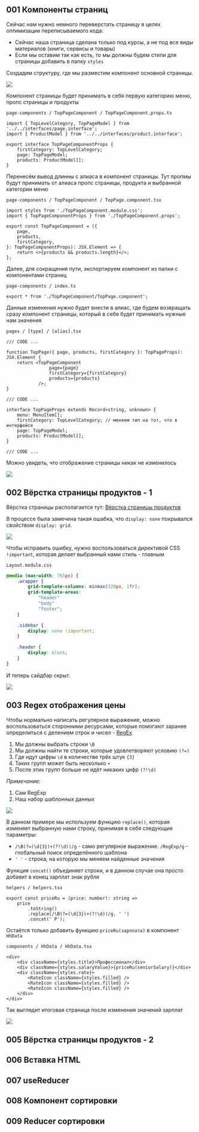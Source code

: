 
## 001 Компоненты страниц

Сейчас нам нужно немного переверстать страницу в целях оптимизации переписываемого кода:
- Сейчас наша страница сделана только под курсы, а не под все виды материалов (книги, сервисы и товары)
- Если мы оставим так как есть, то мы должны будем стили для страницы добавить в папку `styles`

Создадим структуру, где мы разместим компонент основной страницы.

![](_png/Pasted%20image%2020230131190751.png)

Компонент страницы будет принимать в себя первую категорию меню, пропс страницы и продукты

`page-components / TopPageComponent / TopPageComponent.props.ts`
```TS
import { TopLevelCategory, TopPageModel } from '../../interfaces/page.interface';
import { ProductModel } from '../../interfaces/product.interface';

export interface TopPageComponentProps {
	firstCategory: TopLevelCategory;
	page: TopPageModel;
	products: ProductModel[];
}
```

Перенесём вывод длинны с алиаса в компонент страницы. Тут пропмы будут принимать от алиаса пропс страницы, продукта и выбранной категории меню

`page-components / TopPageComponent / TopPage.component.tsx`
```TSX
import styles from './TopPageComponent.module.css';
import { TopPageComponentProps } from './TopPageComponent.props';

export const TopPageComponent = ({
	page,
	products,
	firstCategory,
}: TopPageComponentProps): JSX.Element => {
	return <>{products && products.length}</>;
};
```

Далее, для сокращения пути, экспортируем компонент из папки с компонентами страниц

`page-components / index.ts`
```TS
export * from './TopPageComponent/TopPage.component';
```

Данные изменения нужно будет внести в алиас, где будем возвращать сразу компонент страницы, который в себя будет принимать нужные нам значения

`pages / [type] / [alias].tsx`
```TSX
/// CODE ...

function TopPage({ page, products, firstCategory }: TopPageProps): JSX.Element {
	return <TopPageComponent 
				page={page} 
				firstCategory={firstCategory} 
				products={products} 
			/>;
}

/// CODE ...

interface TopPageProps extends Record<string, unknown> {
	menu: MenuItem[];
	firstCategory: TopLevelCategory; // меняем тип на тот, что в интерфейсе
	page: TopPageModel;
	products: ProductModel[];
}

/// CODE ...
```

Можно увидеть, что отображение страницы никак не изменилось

![](_png/Pasted%20image%2020230131193108.png)

## 002 Вёрстка страницы продуктов - 1

Вёрстка страницы располагается тут: [Вёрстка страницы продуктов](_code/Вёрстка%20страницы%20продуктов.md)

В процессе была замечена такая ошабка, что `display: none` покрывался свойством `display: grid`. 

![](_png/Pasted%20image%2020230204155626.png)

Чтобы исправить ошибку, нужно воспользоваться директивой CSS `!important`, которая делает выбранный нами стиль - главным

`Layout.module.css`
```CSS
@media (max-width: 765px) {
	.wrapper {
		grid-template-columns: minmax(320px, 1fr);
		grid-template-areas:
			"header"
			"body"
			"footer";
	}

	.sidebar {
		display: none !important;
	}

	.header {
		display: block;
	}
}
```

И теперь сайдбар скрыт.

![](_png/Pasted%20image%2020230204155632.png)

## 003 Regex отображения цены

Чтобы нормально написать регулярное выражение, можно воспользоваться сторонними ресурсами, которые помогают заранее определиться с делением строк и чисел - [RegEx](https://regex101.com/)

1) Мы должны выбрать строки `\B`
2) Мы должны найти те строки, которые удовлетворяют условию `(?=)` 
3) Где идут цифры `\d` в количестве трёх штук `{3}`
4) Таких групп может быть несколько `+`
5) После этих групп больше не идёт никаких цифр `(?!\d)`

*Примечание:* 
1. Сам RegExp
2. Наш набор шаблонных данных

![](_png/Pasted%20image%2020230204192640.png)

В данном примере мы используем функцию `replace()`, которая изменяет выбранную нами строку, принимая в себя следующие параметры:
- `/\B(?=(\d{3})+(?!\d))/g` - само регулярное выражение. `/RegExp/g` - глобальный поиск определённого шаблона
- `' '` - строка, на которую мы меняем найденные значения

Функция `concat()` объединяет строки, и в данном случае она просто добавит в конец зарплат знак рубля

`helpers / helpers.tsx`
```TSX
export const priceRu = (price: number): string =>
	price
		.toString()
		.replace(/\B(?=(\d{3})+(?!\d))/g, ' ')
		.concat(' Р');
```

Остаётся только добавить функцию `priceRu(зарплата)` в компонент `HhData` 

`components / HhData / HhData.tsx`
```TSX
<div>
	<div className={styles.title}>Профессионал</div>
	<div className={styles.salaryValue}>{priceRu(seniorSalary)}</div>
	<div className={styles.rate}>
		<RateIcon className={styles.filled} />
		<RateIcon className={styles.filled} />
		<RateIcon className={styles.filled} />
	</div>
</div>
```

Так выглядит итоговая страница после изменения значений зарплат

![](_png/Pasted%20image%2020230204193624.png)

## 005 Вёрстка страницы продуктов - 2







## 006 Вставка HTML







## 007 useReducer







## 008 Компонент сортировки







## 009 Reducer сортировки








